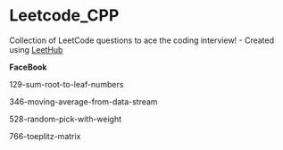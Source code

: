 # Leetcode_CPP
Collection of LeetCode questions to ace the coding interview! - Created using [LeetHub](https://github.com/QasimWani/LeetHub)

**FaceBook**

129-sum-root-to-leaf-numbers

346-moving-average-from-data-stream

528-random-pick-with-weight

766-toeplitz-matrix

